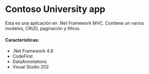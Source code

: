 # Contoso University app

Esta es una aplicación en .Net Framework MVC. Contiene un varios modelos, CRUD, paginación y filtros.

#### Características:
- .Net Framework 4.8
- CodeFirst
- DataAnnotations
- Visual Studio 202